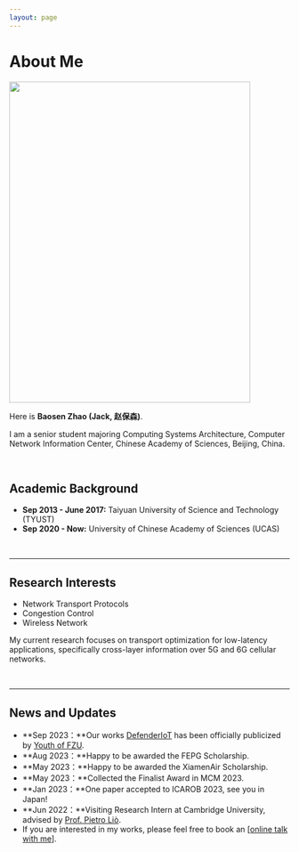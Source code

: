 ```yaml
---
layout: page
---
```


# About Me

<img src="https://jackmygreat.github.io/zhaobaosen.jpg" class="floatpic" width="433" height="577">

Here is **Baosen Zhao (Jack, 赵保森)**.

I am a senior student majoring Computing Systems Architecture, Computer Network Information Center, Chinese Academy of Sciences, Beijing, China.

<br>

## Academic Background

- **Sep 2013 - June 2017:**  Taiyuan University of Science and Technology (TYUST)
- **Sep 2020 - Now:** University of Chinese Academy of Sciences (UCAS)

<br>

---

## Research Interests

- Network Transport Protocols
- Congestion Control
- Wireless Network

My current research focuses on transport optimization for low-latency applications, specifically cross-layer information over 5G and 6G cellular networks.

<br>

---

## News and Updates

- **Sep 2023：**Our works [DefenderIoT](https://fzuiot.site/) has been officially publicized by [Youth of FZU](https://mp.weixin.qq.com/s/MF2NJQtEHsVwsm8Ym-l7Gg).
- **Aug 2023：**Happy to be awarded the FEPG Scholarship.
- **May 2023：**Happy to be awarded the XiamenAir Scholarship.
- **May 2023：**Collected the Finalist Award in MCM 2023.
- **Jan 2023：**One paper accepted to ICAROB 2023, see you in Japan!
- **Jun 2022：**Visiting Research Intern at Cambridge University, advised by [Prof. Pietro Liò](https://www.cl.cam.ac.uk/~pl219/ ).
- If you are interested in my works, please feel free to book an [[online talk with me](https://calendly.com/lancecai/meet-with-lance)].
